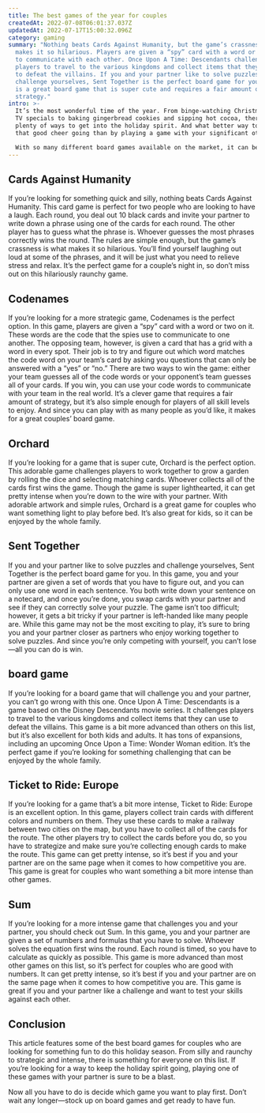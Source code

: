 ```yaml
---
title: The best games of the year for couples
createdAt: 2022-07-08T06:01:37.037Z
updatedAt: 2022-07-17T15:00:32.096Z
category: gaming
summary: "Nothing beats Cards Against Humanity, but the game’s crassness is what
  makes it so hilarious. Players are given a “spy” card with a word or two on it
  to communicate with each other. Once Upon A Time: Descendants challenges
  players to travel to the various kingdoms and collect items that they can use
  to defeat the villains. If you and your partner like to solve puzzles and
  challenge yourselves, Sent Together is the perfect board game for you. Orchard
  is a great board game that is super cute and requires a fair amount of
  strategy."
intro: >-
  It’s the most wonderful time of the year. From binge-watching Christmas
  TV specials to baking gingerbread cookies and sipping hot cocoa, there are
  plenty of ways to get into the holiday spirit. And what better way to keep
  that good cheer going than by playing a game with your significant other? 

  With so many different board games available on the market, it can be challenging to figure out which ones are worth investing in. Thankfully, this list features some of the best games perfect for couples this holiday season. Whether you’re looking for a light-hearted romp or an intense challenge that brings you closer as partners, these games have you covered.
---
```


## Cards Against Humanity

If you’re looking for something quick and silly, nothing beats Cards Against Humanity. This card game is perfect for two people who are looking to have a laugh. Each round, you deal out 10 black cards and invite your partner to write down a phrase using one of the cards for each round. The other player has to guess what the phrase is. Whoever guesses the most phrases correctly wins the round. The rules are simple enough, but the game’s crassness is what makes it so hilarious. You’ll find yourself laughing out loud at some of the phrases, and it will be just what you need to relieve stress and relax. It’s the perfect game for a couple’s night in, so don’t miss out on this hilariously raunchy game.

## Codenames

If you’re looking for a more strategic game, Codenames is the perfect option. In this game, players are given a “spy” card with a word or two on it. These words are the code that the spies use to communicate to one another. The opposing team, however, is given a card that has a grid with a word in every spot. Their job is to try and figure out which word matches the code word on your team’s card by asking you questions that can only be answered with a “yes” or “no.”
There are two ways to win the game: either your team guesses all of the code words or your opponent’s team guesses all of your cards. If you win, you can use your code words to communicate with your team in the real world. It’s a clever game that requires a fair amount of strategy, but it’s also simple enough for players of all skill levels to enjoy. And since you can play with as many people as you’d like, it makes for a great couples’ board game.

## Orchard

If you’re looking for a game that is super cute, Orchard is the perfect option. This adorable game challenges players to work together to grow a garden by rolling the dice and selecting matching cards. Whoever collects all of the cards first wins the game. Though the game is super lighthearted, it can get pretty intense when you’re down to the wire with your partner. With adorable artwork and simple rules, Orchard is a great game for couples who want something light to play before bed. It’s also great for kids, so it can be enjoyed by the whole family.

## Sent Together

If you and your partner like to solve puzzles and challenge yourselves, Sent Together is the perfect board game for you. In this game, you and your partner are given a set of words that you have to figure out, and you can only use one word in each sentence. You both write down your sentence on a notecard, and once you’re done, you swap cards with your partner and see if they can correctly solve your puzzle.
The game isn’t too difficult; however, it gets a bit tricky if your partner is left-handed like many people are. While this game may not be the most exciting to play, it’s sure to bring you and your partner closer as partners who enjoy working together to solve puzzles. And since you’re only competing with yourself, you can’t lose—all you can do is win.

## board game

If you’re looking for a board game that will challenge you and your partner, you can’t go wrong with this one. Once Upon A Time: Descendants is a game based on the Disney Descendants movie series. It challenges players to travel to the various kingdoms and collect items that they can use to defeat the villains.
This game is a bit more advanced than others on this list, but it’s also excellent for both kids and adults. It has tons of expansions, including an upcoming Once Upon a Time: Wonder Woman edition. It’s the perfect game if you’re looking for something challenging that can be enjoyed by the whole family.

## Ticket to Ride: Europe

If you’re looking for a game that’s a bit more intense, Ticket to Ride: Europe is an excellent option. In this game, players collect train cards with different colors and numbers on them. They use these cards to make a railway between two cities on the map, but you have to collect all of the cards for the route.
The other players try to collect the cards before you do, so you have to strategize and make sure you’re collecting enough cards to make the route. This game can get pretty intense, so it’s best if you and your partner are on the same page when it comes to how competitive you are. This game is great for couples who want something a bit more intense than other games.

## Sum

If you’re looking for a more intense game that challenges you and your partner, you should check out Sum. In this game, you and your partner are given a set of numbers and formulas that you have to solve. Whoever solves the equation first wins the round. Each round is timed, so you have to calculate as quickly as possible.
This game is more advanced than most other games on this list, so it’s perfect for couples who are good with numbers. It can get pretty intense, so it’s best if you and your partner are on the same page when it comes to how competitive you are. This game is great if you and your partner like a challenge and want to test your skills against each other.

## Conclusion

This article features some of the best board games for couples who are looking for something fun to do this holiday season. From silly and raunchy to strategic and intense, there is something for everyone on this list. If you’re looking for a way to keep the holiday spirit going, playing one of these games with your partner is sure to be a blast.

Now all you have to do is decide which game you want to play first. Don’t wait any longer—stock up on board games and get ready to have fun.
